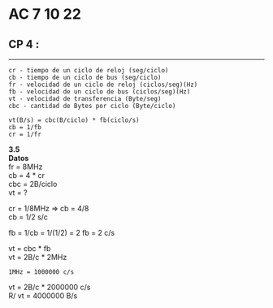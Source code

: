 # AC 7 10 22

## CP 4 :

---

    cr - tiempo de un ciclo de reloj (seg/ciclo)
    cb - tiempo de un ciclo de bus (seg/ciclo)
    fr - velocidad de un ciclo de reloj (ciclos/seg)(Hz)
    fb - velocidad de un ciclo de bus (ciclos/seg)(Hz)
    vt - velocidad de transferencia (Byte/seg)
    cbc - cantidad de Bytes por ciclo (Byte/ciclo)

    vt(B/s) = cbc(B/ciclo) * fb(ciclo/s)  
    cb = 1/fb  
    cr = 1/fr

**3.5**  
**Datos**  
fr = 8MHz  
cb = 4 * cr  
cbc = 2B/ciclo  
vt = ?

cr = 1/8MHz => cb = 4/8  
cb = 1/2 s/c

fb = 1/cb = 1/(1/2) = 2
fb = 2 c/s

vt = cbc * fb  
vt = 2B/c * 2MHz  
```
1MHz = 1000000 c/s
```
vt = 2B/c * 2000000 c/s  
R/ vt = 4000000 B/s  

